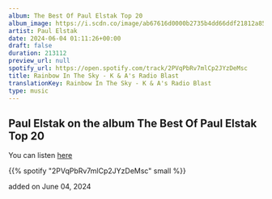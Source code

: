 ```yaml
---
album: The Best Of Paul Elstak Top 20
album_image: https://i.scdn.co/image/ab67616d0000b2735b4dd66ddf21812a85b416bf
artist: Paul Elstak
date: 2024-06-04 01:11:26+00:00
draft: false
duration: 213112
preview_url: null
spotify_url: https://open.spotify.com/track/2PVqPbRv7mlCp2JYzDeMsc
title: Rainbow In The Sky - K & A's Radio Blast
translationKey: Rainbow In The Sky - K & A's Radio Blast
type: music
---
```


## Paul Elstak on the album The Best Of Paul Elstak Top 20

You can listen [here](https://open.spotify.com/track/2PVqPbRv7mlCp2JYzDeMsc)

{{% spotify "2PVqPbRv7mlCp2JYzDeMsc" small %}}

added on June 04, 2024